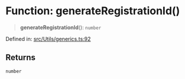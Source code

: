 # Function: generateRegistrationId()

> **generateRegistrationId**(): `number`

Defined in: [src/Utils/generics.ts:92](https://github.com/Fokusdotid/bail/blob/3856b89f13bbe82f2e10396a28cd4ef2089de845/src/Utils/generics.ts#L92)

## Returns

`number`
